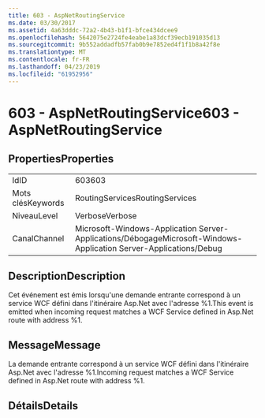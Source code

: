 ```yaml
---
title: 603 - AspNetRoutingService
ms.date: 03/30/2017
ms.assetid: 4a63dddc-72a2-4b43-b1f1-bfce434dcee9
ms.openlocfilehash: 5642075e2724fe4eabe1a83dcf39ecb191035d13
ms.sourcegitcommit: 9b552addadfb57fab0b9e7852ed4f1f1b8a42f8e
ms.translationtype: MT
ms.contentlocale: fr-FR
ms.lasthandoff: 04/23/2019
ms.locfileid: "61952956"
---
```

# <a name="603---aspnetroutingservice"></a><span data-ttu-id="c5c63-102">603 - AspNetRoutingService</span><span class="sxs-lookup"><span data-stu-id="c5c63-102">603 - AspNetRoutingService</span></span>
## <a name="properties"></a><span data-ttu-id="c5c63-103">Properties</span><span class="sxs-lookup"><span data-stu-id="c5c63-103">Properties</span></span>  
  
|||  
|-|-|  
|<span data-ttu-id="c5c63-104">Id</span><span class="sxs-lookup"><span data-stu-id="c5c63-104">ID</span></span>|<span data-ttu-id="c5c63-105">603</span><span class="sxs-lookup"><span data-stu-id="c5c63-105">603</span></span>|  
|<span data-ttu-id="c5c63-106">Mots clés</span><span class="sxs-lookup"><span data-stu-id="c5c63-106">Keywords</span></span>|<span data-ttu-id="c5c63-107">RoutingServices</span><span class="sxs-lookup"><span data-stu-id="c5c63-107">RoutingServices</span></span>|  
|<span data-ttu-id="c5c63-108">Niveau</span><span class="sxs-lookup"><span data-stu-id="c5c63-108">Level</span></span>|<span data-ttu-id="c5c63-109">Verbose</span><span class="sxs-lookup"><span data-stu-id="c5c63-109">Verbose</span></span>|  
|<span data-ttu-id="c5c63-110">Canal</span><span class="sxs-lookup"><span data-stu-id="c5c63-110">Channel</span></span>|<span data-ttu-id="c5c63-111">Microsoft-Windows-Application Server-Applications/Débogage</span><span class="sxs-lookup"><span data-stu-id="c5c63-111">Microsoft-Windows-Application Server-Applications/Debug</span></span>|  
  
## <a name="description"></a><span data-ttu-id="c5c63-112">Description</span><span class="sxs-lookup"><span data-stu-id="c5c63-112">Description</span></span>  
 <span data-ttu-id="c5c63-113">Cet événement est émis lorsqu'une demande entrante correspond à un service WCF défini dans l'itinéraire Asp.Net avec l'adresse %1.</span><span class="sxs-lookup"><span data-stu-id="c5c63-113">This event is emitted when incoming request matches a WCF Service defined in Asp.Net route with address %1.</span></span>  
  
## <a name="message"></a><span data-ttu-id="c5c63-114">Message</span><span class="sxs-lookup"><span data-stu-id="c5c63-114">Message</span></span>  
 <span data-ttu-id="c5c63-115">La demande entrante correspond à un service WCF défini dans l'itinéraire Asp.Net avec l'adresse %1.</span><span class="sxs-lookup"><span data-stu-id="c5c63-115">Incoming request matches a WCF Service defined in Asp.Net route with address %1.</span></span>  
  
## <a name="details"></a><span data-ttu-id="c5c63-116">Détails</span><span class="sxs-lookup"><span data-stu-id="c5c63-116">Details</span></span>

